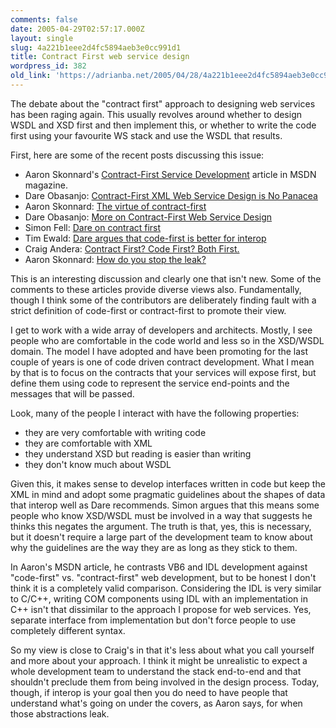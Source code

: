 ```yaml
---
comments: false
date: 2005-04-29T02:57:17.000Z
layout: single
slug: 4a221b1eee2d4fc5894aeb3e0cc991d1
title: Contract First web service design
wordpress_id: 382
old_link: 'https://adrianba.net/2005/04/28/4a221b1eee2d4fc5894aeb3e0cc991d1/'
---
```

The debate about the "contract first" approach to designing web
services has been raging again. This usually revolves around
whether to design WSDL and XSD first and then implement this, or
whether to write the code first using your favourite WS stack and
use the WSDL that results.

First, here are some of the recent posts discussing this
issue:

  * Aaron Skonnard's
[
Contract-First Service Development](http://msdn.microsoft.com/msdnmag/issues/05/05/ServiceStation/default.aspx) article in MSDN
magazine.
  * Dare Obasanjo:
[
Contract-First XML Web Service Design is No Panacea](http://www.25hoursaday.com/weblog/PermaLink.aspx?guid=e1ab8978-f0a9-4913-bee3-badc1cbefbe5)
  * Aaron Skonnard:
[
The virtue of contract-first](http://pluralsight.com/blogs/aaron/archive/2005/04/25/7729.aspx)
  * Dare Obasanjo:
[
More on Contract-First Web Service Design](http://www.25hoursaday.com/weblog/PermaLink.aspx?guid=e17a8a0e-d5c1-4b5d-9e37-78793f518601)
  * Simon Fell:
[Dare
on contract first](http://www.pocketsoap.com/weblog/2005/04/1530.html)
  * Tim Ewald:
[
Dare argues that code-first is better for interop](http://pluralsight.com/blogs/tewald/archive/2005/04/25/7712.aspx)
  * Craig Andera:
[
Contract First? Code First? Both First.](http://pluralsight.com/blogs/craig/archive/2005/04/27/7786.aspx)
  * Aaron Skonnard:
[
How do you stop the leak?](http://pluralsight.com/blogs/aaron/archive/2005/04/27/7801.aspx)

This is an interesting discussion and clearly one that isn't
new. Some of the comments to these articles provide diverse views
also. Fundamentally, though I think some of the contributors are
deliberately finding fault with a strict definition of code-first
or contract-first to promote their view.

I get to work with a wide array of developers and architects.
Mostly, I see people who are comfortable in the code world and less
so in the XSD/WSDL domain. The model I have adopted and have been
promoting for the last couple of years is one of code driven
contract development. What I mean by that is to focus on the
contracts that your services will expose first, but define them
using code to represent the service end-points and the messages
that will be passed.

Look, many of the people I interact with have the following
properties:

  * they are very comfortable with writing code
  * they are comfortable with XML
  * they understand XSD but reading is easier than writing
  * they don't know much about WSDL

Given this, it makes sense to develop interfaces written in code
but keep the XML in mind and adopt some pragmatic guidelines about
the shapes of data that interop well as Dare recommends. Simon
argues that this means some people who know XSD/WSDL must be
involved in a way that suggests he thinks this negates the
argument. The truth is that, yes, this is necessary, but it doesn't
require a large part of the development team to know about why the
guidelines are the way they are as long as they stick to them.

In Aaron's MSDN article, he contrasts VB6 and IDL development
against "code-first" vs. "contract-first" web development, but to
be honest I don't think it is a completely valid comparison.
Considering the IDL is very similar to C/C++, writing COM
components using IDL with an implementation in C++ isn't that
dissimilar to the approach I propose for web services. Yes,
separate interface from implementation but don't force people to
use completely different syntax.

So my view is close to Craig's in that it's less about what you
call yourself and more about your approach. I think it might be
unrealistic to expect a whole development team to understand the
stack end-to-end and that shouldn't preclude them from being
involved in the design process. Today, though, if interop is your
goal then you do need to have people that understand what's going
on under the covers, as Aaron says, for when those abstractions
leak.
